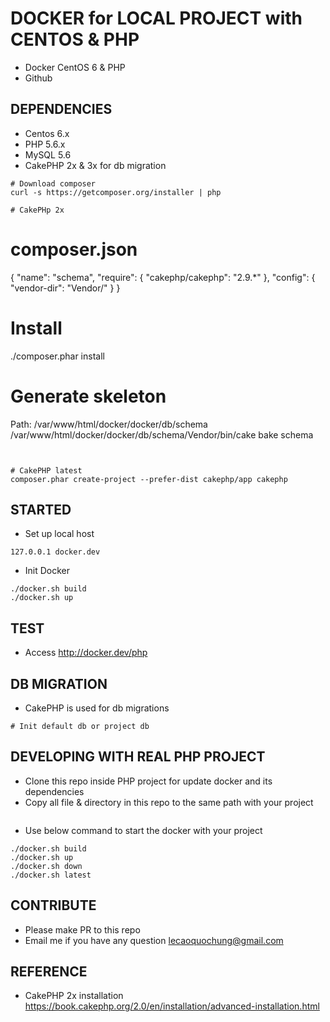 # DOCKER for LOCAL PROJECT with CENTOS & PHP
- Docker CentOS 6 & PHP
- Github 

## DEPENDENCIES
- Centos 6.x
- PHP 5.6.x
- MySQL 5.6
- CakePHP 2x & 3x for db migration
```
# Download composer
curl -s https://getcomposer.org/installer | php

# CakePHp 2x
```
#  composer.json
{
    "name": "schema",
    "require": {
        "cakephp/cakephp": "2.9.*"
    },
    "config": {
        "vendor-dir": "Vendor/"
    }
}

# Install
./composer.phar install

# Generate skeleton
Path: /var/www/html/docker/docker/db/schema
/var/www/html/docker/docker/db/schema/Vendor/bin/cake bake schema
```


# CakePHP latest
composer.phar create-project --prefer-dist cakephp/app cakephp
```

## STARTED
- Set up local host 
```
127.0.0.1 docker.dev
```
- Init Docker
```
./docker.sh build
./docker.sh up
```

## TEST
- Access http://docker.dev/php

## DB MIGRATION
- CakePHP is used for db migrations
```
# Init default db or project db
```

## DEVELOPING WITH REAL PHP PROJECT
- Clone this repo inside PHP project for update docker and its dependencies 
- Copy all file & directory in this repo to the same path with your project
```

```
- Use below command to start the docker with your project
```
./docker.sh build
./docker.sh up
./docker.sh down
./docker.sh latest
```

## CONTRIBUTE
- Please make PR to this repo
- Email me if you have any question lecaoquochung@gmail.com

## REFERENCE
- CakePHP 2x installation https://book.cakephp.org/2.0/en/installation/advanced-installation.html